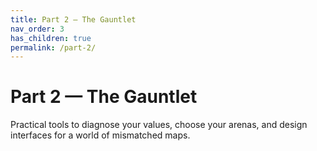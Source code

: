 ```yaml
---
title: Part 2 — The Gauntlet
nav_order: 3
has_children: true
permalink: /part-2/
---
```


# Part 2 — The Gauntlet

Practical tools to diagnose your values, choose your arenas, and design interfaces for a world of mismatched maps.

